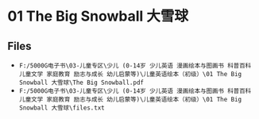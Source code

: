 # 01 The Big Snowball 大雪球

## Files

- `F:/5000G电子书\03-儿童专区\少儿 (0-14岁 少儿英语 漫画绘本与图画书 科普百科 儿童文学 家庭教育 励志与成长 幼儿启蒙等)\儿童英语绘本（初级）\01 The Big Snowball 大雪球\The Big Snowball.pdf`
- `F:/5000G电子书\03-儿童专区\少儿 (0-14岁 少儿英语 漫画绘本与图画书 科普百科 儿童文学 家庭教育 励志与成长 幼儿启蒙等)\儿童英语绘本（初级）\01 The Big Snowball 大雪球\files.txt`
